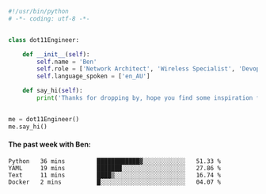```python
#!/usr/bin/python
# -*- coding: utf-8 -*-


class dot11Engineer:

    def __init__(self):
        self.name = 'Ben'
        self.role = ['Network Architect', 'Wireless Specialist', 'Devops Engineer']
        self.language_spoken = ['en_AU']

    def say_hi(self):
        print('Thanks for dropping by, hope you find some inspiration from my work.')


me = dot11Engineer()
me.say_hi()
```

#### The past week with Ben:
<!--START_SECTION:waka-->

```text
Python   36 mins         ████████████▓░░░░░░░░░░░░   51.33 %
YAML     19 mins         ███████░░░░░░░░░░░░░░░░░░   27.86 %
Text     11 mins         ████▒░░░░░░░░░░░░░░░░░░░░   16.74 %
Docker   2 mins          █░░░░░░░░░░░░░░░░░░░░░░░░   04.07 %
```

<!--END_SECTION:waka-->  



